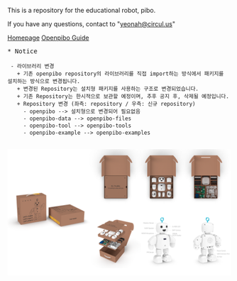This is a repository for the educational robot, pibo.

If you have any questions, contact to "yeonah@circul.us"   

[Homepage](https://themaker.circul.us) [Openpibo Guide](https://themakerrobot.github.io/x-openpibo/build/html/index.html)

<pre>
* Notice
<code>
 - 라이브러리 변경
   + 기존 openpibo repository의 라이브러리를 직접 import하는 방식에서 패키지를 설치하는 방식으로 변경됩니다.
   + 변경된 Repository는 설치형 패키지를 사용하는 구조로 변경되었습니다.
   + 기존 Repository는 한시적으로 보관할 예정이며, 추후 공지 후, 삭제될 예정입니다.
   + Repository 변경 (좌측: repository / 우측: 신규 repository)
     - openpibo --> 설치형으로 변경되어 필요없음
     - openpibo-data --> openpibo-files
     - openpibo-tool --> openpibo-tools
     - openpibo-example --> openpibo-examples
</code>
</pre>
![bg](bg.png)
